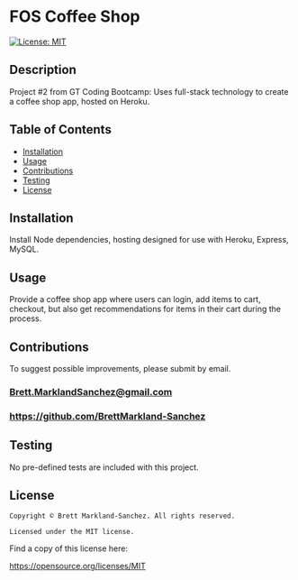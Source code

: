 
  # FOS Coffee Shop
  [![License: MIT](https://img.shields.io/badge/License-MIT-yellow.svg)](https://opensource.org/licenses/MIT)
  ## Description
  Project #2 from GT Coding Bootcamp: Uses full-stack technology to create a coffee shop app, hosted on Heroku.
  ## Table of Contents
  - [Installation](#installation)
  - [Usage](#usage)
  - [Contributions](#contributions)
  - [Testing](#testing)
  - [License](#license)
  ## Installation
  Install Node dependencies, hosting designed for use with Heroku, Express, MySQL.
  ## Usage
  Provide a coffee shop app where users can login, add items to cart, checkout, but also get recommendations for items in their cart during the process.
  ## Contributions
  To suggest possible improvements, please submit by email.
  ### Brett.MarklandSanchez@gmail.com
  ### https://github.com/BrettMarkland-Sanchez
  ## Testing
  No pre-defined tests are included with this project.
  ## License
  
    Copyright © Brett Markland-Sanchez. All rights reserved.

    Licensed under the MIT license.

      

  Find a copy of this license here:

  https://opensource.org/licenses/MIT
  